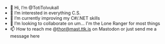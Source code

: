 - 👋 Hi, I’m @TotiTolvukall
- 👀 I’m interested in everything C.S.
- 🌱 I’m currently improving my C#/.NET skills
- 💞️ I’m looking to collaborate on um... I'm the Lone Ranger for most things
- 📫 How to reach me @thor@mast.ttk.is on Mastodon or just send me a message here

<!---
TotiTolvukall/TotiTolvukall is a ✨ special ✨ repository because its `README.md` (this file) appears on your GitHub profile.
You can click the Preview link to take a look at your changes.
--->
